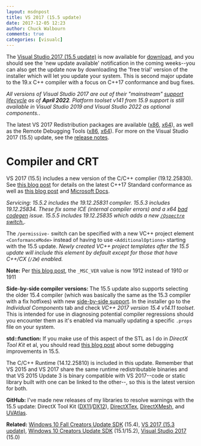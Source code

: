 ```yaml
---
layout: msdnpost
title: VS 2017 (15.5 update)
date: 2017-12-05 12:23
author: Chuck Walbourn
comments: true
categories: [visualc]
---
```

The <a href="https://devblogs.microsoft.com/visualstudio/visual-studio-2017-version-15-5-visual-studio-for-mac-released/">Visual Studio 2017 (15.5 update)</a> is now available for <a href="https://www.visualstudio.com/downloads/">download</a>, and you should see the 'new update available' notification in the coming weeks--you can also get the update now by downloading the 'free trial' version of the installer which will let you update your system. This is second major update to the 19.x C++ compiler with a focus on C++17 conformance and bug fixes.
<!--more-->

<em>All versions of Visual Studio 2017 are out of their "mainstream" [support lifecycle](https://docs.microsoft.com/lifecycle/products/visual-studio-2017) as of <b>April 2022</b>. Platform toolset v141 from 15.9 support is still available in Visual Studio 2019 and Visual Studio 2022 as optional components.</em>.

The latest VS 2017 Redistribution packages are available (<a href="https://aka.ms/vs/15/release/VC_redist.x86.exe">x86</a>, <a href="https://aka.ms/vs/15/release/VC_redist.x64.exe">x64</a>), as well as the Remote Debugging Tools (<a href="https://aka.ms/vs/15/release/RemoteTools.x86ret.enu.exe">x86</a>, <a href="https://aka.ms/vs/15/release/RemoteTools.amd64ret.enu.exe">x64</a>). For more on the Visual Studio 2017 (15.5) update, see the <a href="https://www.visualstudio.com/en-us/news/releasenotes/vs2017-relnotes">release notes</a>.

<h1>Compiler and CRT</h1>

VS 2017 (15.5) includes a new version of the C/C++ complier (19.12.25830). See <a href="https://devblogs.microsoft.com/cppblog/msvc-conformance-improvements-in-visual-studio-2017-version-15-5/">this blog post</a> for details on the latest C++17 Standard conformance as well as <a href="https://devblogs.microsoft.com/cppblog/c17-progress-in-vs-2017-15-5-and-15-6/">this blog post</a> and <a href="https://docs.microsoft.com/en-us/cpp/cpp-conformance-improvements-2017">Microsoft Docs</a>.

<em>Servicing: 15.5.2 includes the 19.12.25831 compiler. 15.5.3 includes 19.12.25834. These fix some ICE (internal compiler errors) and a x64 <a href="https://developercommunity.visualstudio.com/content/problem/163751/vs2017-155-c-compiler-generates-incorrect-code.html">bad codegen</a> issue. 15.5.5 includes 19.12.25835 which adds a new <a href="https://devblogs.microsoft.com/cppblog/spectre-mitigations-in-msvc/"><code>/Qspectre</code> switch.</a></em>.

The <code>/permissive-</code> switch can be specified with a new VC++ project element ``<ConformanceMode>`` instead of having to use ``<AdditionalOptions>`` starting with the 15.5 update. <em>Newly created VC++ project templates after the 15.5 update will include this element by default except for those that have C++/CX (``/ZW``) enabled.</em>

<b>Note:</b> Per <a href="https://devblogs.microsoft.com/cppblog/visual-c-compiler-version/">this blog post</a>, the ``_MSC_VER`` value is now 1912 instead of 1910 or 1911

<strong>Side-by-side compiler versions: </strong>The 15.5 update also supports selecting the older 15.4 compiler (which was basically the same as the 15.3 compiler with a fix hotfixes) with new <a href="https://devblogs.microsoft.com/cppblog/side-by-side-minor-version-msvc-toolsets-in-visual-studio-2017/">side-by-side support</a>. In the installer go to the <em>Individual Components</em><span style="text-decoration: underline"></span> tab and check <em>VC++ 2017 version 15.4 v14.11 toolset</em>. This is intended for use in diagnosing potential compiler regressions should you encounter them as it's enabled via manually updating a specific <code>.props</code> file on your system.

<strong>std::function:</strong> If you make use of this aspect of the STL as I do in <em>DirectX Tool Kit</em> et al, you should read <a href="https://devblogs.microsoft.com/cppblog/improving-the-debugging-experience-for-stdfunction/">this blog post</a> about some debugging improvements in 15.5.

The C/C++ Runtime (14.12.25810) is included in this update. Remember that VS 2015 and VS 2017 share the same runtime redistributable binaries and that VS 2015 Update 3 is binary compatible with VS 2017--code or static library built with one can be linked to the other--, so this is the latest version for both.

<strong>GitHub:</strong> I've made new releases of my libraries to resolve warnings with the 15.5 update: DirectX Tool Kit (<a href="https://github.com/Microsoft/DirectXTK/releases">DX11</a>/<a href="https://github.com/Microsoft/DirectXTK12/releases">DX12</a>), <a href="https://github.com/Microsoft/DirectXTex/releases">DirectXTex</a>, <a href="https://github.com/Microsoft/DirectXMesh/releases">DirectXMesh</a>, and <a href="https://github.com/Microsoft/UVAtlas/releases">UVAtlas</a>.

<strong>Related:</strong> <a href="https://walbourn.github.io/windows-10-fall-creators-update-sdk/">Windows 10 Fall Creators Update SDK</a> (15.4), <a href="https://walbourn.github.io/visual-studio-2017-15-3-update/">VS 2017 (15.3 update)</a>, <a href="https://walbourn.github.io/windows-10-creators-update-sdk/">Windows 10 Creators Update SDK</a> (15.1/15.2), <a href="https://walbourn.github.io/visual-studio-2017/">Visual Studio 2017</a> (15.0)
